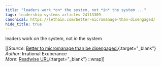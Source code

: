 ```yaml
---
title: "leaders work *on* the system, not *in* the system ..."
tags: leadership systems articles-24113309
canonical: https://lethain.com/better-micromanage-than-disengaged/
hide_title: true
---
```


leaders work *on* the system, not *in* the system


[[_Source_: [Better to micromanage than be disengaged.](https://lethain.com/better-micromanage-than-disengaged/){:target="_blank"}<br>
_Author_: Irrational Exuberance<br>
_More_: [Readwise URL](https://readwise.io/open/471447381){:target="_blank"}
::wrap]]